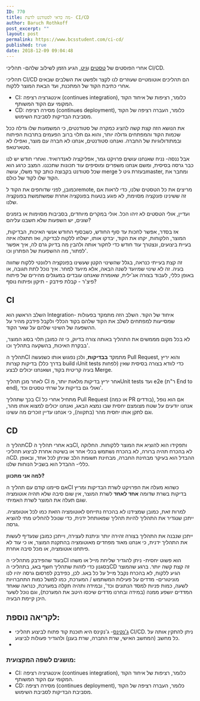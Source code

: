 ```yaml
---
ID: 770
title: מה כדאי לסטודנט לדעת- CI/CD
author: Baruch Rothkoff
post_excerpt: ""
layout: post
permalink: https://www.bcsstudent.com/ci-cd/
published: true
date: 2018-12-09 09:04:48
---
```

<!-- wp:block {"ref":835} /-->
<!-- wp:paragraph -->
<p>אחרי הפוסטים של <a aria-label="אחרי הפוסטים של טסטים וגיט, הגיע הזמן לשילוב שלהם- תהליכי CI/CD. (opens in a new tab)" href="https://www.bcsstudent.com/tests/" rel="noreferrer noopener" target="_blank">טסטים</a> ו<a aria-label="אחרי הפוסטים של טסטים וגיט, הגיע הזמן לשילוב שלהם- תהליכי CI/CD. (opens in a new tab)" href="https://www.bcsstudent.com/git/" rel="noreferrer noopener" target="_blank">גיט</a>, הגיע הזמן לשילוב שלהם- תהליכי CI/CD.</p>
<!-- /wp:paragraph -->
<!-- wp:paragraph -->
<p>תהליכי CI/CD הם תהליכים אוטומטיים שעוזרים לנו לקצר ולפשט את השלבים שבאים אחרי כתיבת הקוד של המתכנת, ועד הבאת המוצר ללקוח.</p>
<!-- /wp:paragraph -->
<!-- wp:list -->
<ul><li>CI: אינטגרציה רציפה (continues integration), כלומר, רציפות של איחוד הקוד המקומי עם הקוד המשותף.</li><li>CD: מסירה רציפה (continues deployment), כלומר, העברה רציפה של הקוד מסביבת הבדיקות לסביבת השימוש.</li></ul>
<!-- /wp:list -->
<!-- wp:paragraph -->
<p>את הנושא הזה קצת קשה להציג כמקרה של סטודנטים, כי המשמעות שלו גדלה ככל שכמות הקוד והמפתחים גדולה יותר, והוא גם תלוי ברוב הפעמים בתרבות הפיתוח ובמתודולוגיות של החברה. ואנחנו סטודנטים, אנחנו לא חברה עם מוצר, ואפילו לא סטארטאפ.</p>
<!-- /wp:paragraph -->
<!-- wp:paragraph -->
<p>אבל ננסה- נניח שאנחנו עושים פרויקט גמר, אפליקציה לאנדרואיד. ואחרי חודש יש לנו כבר גרסה בסיסית, ומשם אנחנו משפרים ומוסיפים עוד תכונות שתכננו. המצב כרגע הוא שכל סטודנט בקבוצה כותב קוד משלו, עושה merge בעזרת גיט לmaster, ומחבר את הקוד שלו לקוד של כולם.</p>
<!-- /wp:paragraph -->
<!-- wp:paragraph -->
<p>כמובן, לפני שדוחפים את הקוד לremote, מריצים את כל הטסטים שלנו, כדי לראות אם זה ששינינו פונקציה מסוימת, לא פוגע בטעות בפונקציה אחרת שמשתמשת בפונקציה שלנו.</p>
<!-- /wp:paragraph -->
<!-- wp:paragraph -->
<p>ועדיין, אולי הטסטים לא זיהו הכל. אולי במקרים מיוחדים, בסביבות מסוימות או בזמנים שונים, יש השפעות שלא חשבנו עליהם?</p>
<!-- /wp:paragraph -->
<!-- wp:paragraph -->
<p>אז בסדר, אפשר לחכות עד סוף החודש, כשבסוף החודש אנשי האיכות, הבדיקות, המוצר, הלקוחות, יקחו את הקוד, יבדקו אותו, ישלחו ללקוח לבדיקה, ואז תתגלה איזה בעיית ביצועים, ונצטרך עוד חודש כדי לחקור אותה ולהבין מה בדיוק גרם לה, איך אפשר לפתור, מה ההשפעות של הפתרון וכו'.</p>
<!-- /wp:paragraph -->
<!-- wp:paragraph -->
<p>זה קצת בעייתי כנראה, בגלל שהשינוי הקטן שעשינו בפונקציה רלוונטי ללקוח שחווה בעיה. זה לא שינוי שמיועד לשנה הבאה, אלא מיועד למחר. איך נוכל לתת תגובה, או באופן כללי, לעבוד בצורה אג'ילית, שאומרת שאנחנו עובדים במעגלים מהירים של פיתוח פיצ'ר - קבלת פידבק - תיקון ופיתוח נוסף?</p>
<!-- /wp:paragraph -->
<!-- wp:heading -->
<h2>CI</h2>
<!-- /wp:heading -->
<!-- wp:paragraph -->
<p>השלב הראשון הוא Integration- איחוד של הקוד. השלב הזה מתמקד בפעולות שמסייעות למפתחים לשלב את הקוד שלהם בקוד הכללי ולקבל פידבק מהיר על ההשפעה של השינוי שלהם על שאר הקוד.</p>
<!-- /wp:paragraph -->
<!-- wp:paragraph -->
<p>לא בכל מקום מממשים את התהליך באותה צורה בדיוק, כי זה כמובן תלוי בסוג המוצר, בבקרת האיכות, בהשקעה בתהליך וכו'.</p>
<!-- /wp:paragraph -->
<!-- wp:paragraph -->
<p>תהליך הCI מתמקד <strong>בבדיקות</strong>, ולכן נפגוש אותו כשנעשה Pull Request, והוא יריץ בדיקות קצרות (בדרך כלל build וUnit tests לפחות) כדי לוודא בצורה בסיסית שאין בעיה קריטית בקוד, ושאנחנו יכולים לבצע Merge.</p>
<!-- /wp:paragraph -->
<!-- wp:paragraph -->
<p>לאחר מכן תהליך CI אחר יריץ בדיקות מלאות יותר, מUnit tests ועד e2e (ר"ת End to end), ואולי גם בדיקות על שרתי טסטים וכד'.</p>
<!-- /wp:paragraph -->
<!-- wp:paragraph -->
<p>בכך שתהליך CI מתחיל אחרי כל Pull Request (או כמה PR בודדים), אם הוא נופל אנחנו יודעים על שטח מצומצם יחסית שבו נמצא הבאג, ואנחנו יכולים למצוא אותו מהר, וגם לתקן אותו יחסית מהר (בתקווה), כי אנחנו עדיין זוכרים מה עשינו.</p>
<!-- /wp:paragraph -->
<!-- wp:heading -->
<h2>CD</h2>
<!-- /wp:heading -->
<!-- wp:paragraph -->
<p>תהליך הCD בא אחרי תהליך הCI, ותפקידו הוא להוציא את המוצר ללקוחות. החלוקה לא בהכרח תהיה ברורה, לא בהכרח נשתמש בכלי אחר או בשיטה אחרת לביצוע תהליכי הCD. ההבדל הוא בעיקר מבחינת החברה, מבחינת תשומת הלב שניתן לכל אחד, ובאופן כללי- ההבדל הוא בשביל הנוחות שלנו.</p>
<!-- /wp:paragraph -->
<!-- wp:paragraph -->
<p><strong>למה אני מתכוון?</strong></p>
<!-- /wp:paragraph -->
<!-- wp:paragraph -->
<p>אם סיימנו קודם עם תהליך הCI כשהוא מעלה את הפרויקט לשרת הבדיקות ומריץ בדיקות בשרת שדומה <strong>אחד לאחד</strong> לשרת המוצר, אין שום סיבה שלא תהיה אוטומציה שגם תעלה את המוצר לשרת האמיתי.</p>
<!-- /wp:paragraph -->
<!-- wp:paragraph -->
<p>למרות זאת, כמובן שמצידנו לא בהכרח נתייחס לאוטומציה הזאת כמו לכל אוטומציה. ייתכן שנגדיר את התהליך להיות תהליך שמאותחל ידנית, כדי שנוכל להחליט מתי להוציא גרסה.</p>
<!-- /wp:paragraph -->
<!-- wp:paragraph -->
<p>ייתכן שנבנה את התהליך בצורה זהירה יותר וניתנת לעצירה, וייתכן כמובן שנעדיף לעשות את התהליך ידנית, כי אנחנו מאוד מפחדים מאוטומציה בהתקנת המוצר, או כי עוד לא פיתחנו אוטומציה, או מכל סיבה אחרת.</p>
<!-- /wp:paragraph -->
<!-- wp:paragraph -->
<p>בעוד שהפידבק מתהליכי הCI הוא פשוט יחסית- ניתן להגדיר שליחת מייל או משהו בסגנון כדי לזהות שתהליך חשף באג, בתהליכי הCD זה קצת קשה יותר. ברגע שהמוצר הגיע ללקוח, לא בהכרח נקבל מייל על כל באג. לכן, כפידבק לפרסום גרסה יהיו לנו מוניטורים- מדדים על פעילות המשתמש / המערכת, כמו למשל כמות התחברויות לשעה, כמות פניות למסד הנתונים וכד', ובמידה ותהיה תקלה במערכת, כנראה שאחד המדדים יושפע ממנה (במידה ובחרנו מדדים שיכסו היטב את המערכת), וגם נוכל לשער היכן קיימת הבעיה.</p>
<!-- /wp:paragraph -->
<!-- wp:heading -->
<h2>לקריאה נוספת:</h2>
<!-- /wp:heading -->
<!-- wp:list -->
<ul><li><a aria-label="ג'נקינס- ג'נקינס היא תוכנת קוד פתוח לביצוע תהליכי CI/CD. ניתן להתקין אותה על כל מחשב (המחשב האישי, שרת החברה, שרת בענן) ולהגדיר פעולות לביצוע.
Continues integration (opens in a new tab)" href="https://jenkins.io/" rel="noreferrer noopener" target="_blank">ג'נקינס</a>- ג'נקינס היא תוכנת קוד פתוח לביצוע תהליכי CI/CD. ניתן להתקין אותה על כל מחשב (המחשב האישי, שרת החברה, שרת בענן) ולהגדיר פעולות לביצוע.</li><li></li></ul>
<!-- /wp:list -->
<!-- wp:heading {"level":3} -->
<h3>מושגים לשפה המקצועית:</h3>
<!-- /wp:heading -->
<!-- wp:list -->
<ul><li>CI: אינטגרציה רציפה (continues integration), כלומר, רציפות של איחוד הקוד המקומי עם הקוד המשותף.</li><li>CD: מסירה רציפה (continues deployment), כלומר, העברה רציפה של הקוד מסביבת הבדיקות לסביבת השימוש.</li></ul>
<!-- /wp:list -->